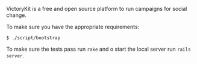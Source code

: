 VictoryKit is a free and open source platform to run campaigns for social change.

To make sure you have the appropriate requirements:

	$ ./script/bootstrap

To make sure the tests pass run `rake` and o start the local server run `rails server`.
